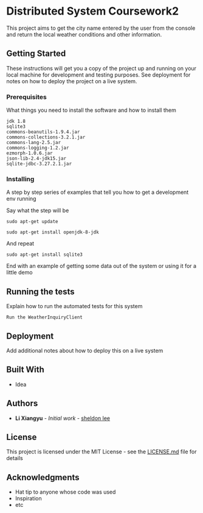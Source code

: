 # Distributed System Coursework2

This project aims to get the city name entered by the user from the console and return the local weather conditions and other information.

## Getting Started

These instructions will get you a copy of the project up and running on your local machine for development and testing purposes. See deployment for notes on how to deploy the project on a live system.

### Prerequisites

What things you need to install the software and how to install them

```
jdk 1.8
sqlite3
commons-beanutils-1.9.4.jar
commons-collections-3.2.1.jar
commons-lang-2.5.jar
commons-logging-1.2.jar
ezmorph-1.0.6.jar
json-lib-2.4-jdk15.jar
sqlite-jdbc-3.27.2.1.jar
```

### Installing

A step by step series of examples that tell you how to get a development env running

Say what the step will be

```
sudo apt-get update

sudo apt-get install openjdk-8-jdk
```

And repeat

```
sudo apt-get install sqlite3 
```

End with an example of getting some data out of the system or using it for a little demo

## Running the tests

Explain how to run the automated tests for this system


```
Run the WeatherInquiryClient
```

## Deployment

Add additional notes about how to deploy this on a live system

## Built With

* Idea

## Authors

* **Li Xiangyu** - *Initial work* - [sheldon lee](https://github.com/SheldonLee123)

## License

This project is licensed under the MIT License - see the [LICENSE.md](LICENSE.md) file for details

## Acknowledgments

* Hat tip to anyone whose code was used
* Inspiration
* etc
